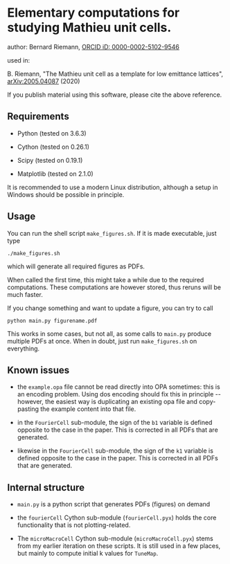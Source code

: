 # Elementary computations for studying Mathieu unit cells.

author: Bernard Riemann, [ORCID iD: 0000-0002-5102-9546](https://orcid.org/0000-0002-5102-9546)

used in:

B. Riemann, "The Mathieu unit cell as a template for low emittance lattices", [arXiv:2005.04087](https://arxiv.org/abs/2005.04087) (2020)

If you publish material using this software, please cite the above reference.

## Requirements

* Python (tested on 3.6.3)

* Cython (tested on 0.26.1)

* Scipy (tested on 0.19.1)

* Matplotlib (tested on 2.1.0)

It is recommended to use a modern Linux distribution, although a setup in Windows should be possible in principle.

## Usage

You can run the shell script `make_figures.sh`. If it is made executable, just type

    ./make_figures.sh
    
which will generate all required figures as PDFs.

When called the first time, this might take a while due to the required computations. These computations are however stored, thus reruns will be much faster. 

If you change something and want to update a figure, you can try to call 

    python main.py figurename.pdf
   
This works in some cases, but not all, as some calls to `main.py` produce multiple PDFs at once. When in doubt, just run `make_figures.sh` on everything.


## Known issues

* the `example.opa` file cannot be read directly into OPA sometimes: this is an encoding problem. Using dos encoding should fix this in principle -- however, the easiest way is duplicating an existing opa file and copy-pasting the example content into that file.

* in the `FourierCell` sub-module, the sign of the `b1` variable is defined opposite to the case in the paper. This is corrected in all PDFs that are generated.

* likewise in the `FourierCell` sub-module, the sign of the `k1` variable is defined opposite to the case in the paper. This is corrected in all PDFs that are generated.


## Internal structure

* `main.py` is a python script that generates PDFs (figures) on demand

* the `fourierCell` Cython sub-module (`fourierCell.pyx`) holds the core functionality that is not plotting-related.
 
* The `microMacroCell` Cython sub-module (`microMacroCell.pyx`) stems from my earlier iteration on these scripts. It is still used in a few places, but mainly to compute initial k values for `TuneMap`.

